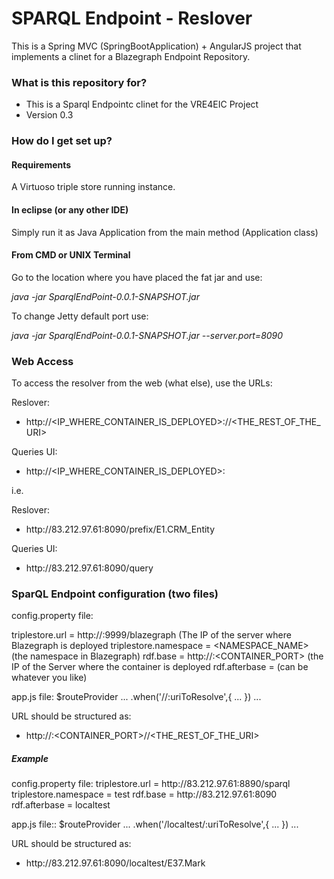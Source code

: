 # SPARQL Endpoint - Reslover #

This is a Spring MVC (SpringBootApplication) + AngularJS project that implements a clinet for a Blazegraph Endpoint Repository.

### What is this repository for? ###

* This is a Sparql Endpointc clinet for the VRE4EIC Project
* Version 0.3

### How do I get set up? ###

#### Requirements ####

A Virtuoso triple store running instance.

#### In eclipse (or any other IDE) ####

Simply run it as Java Application from the main method (Application class)

#### From CMD or UNIX Terminal ####

Go to the location where you have placed the fat jar and use:

*java -jar SparqlEndPoint-0.0.1-SNAPSHOT.jar*

To change Jetty default port use:

*java -jar SparqlEndPoint-0.0.1-SNAPSHOT.jar --server.port=8090*

### Web Access ###

To access the resolver from the web (what else), use the URLs:

Reslover:

* <span>http</span>://<IP_WHERE_CONTAINER_IS_DEPLOYED>:<PORT>/<PREFIX>/<THE_REST_OF_THE_URI>

Queries UI:

* <span>http</span>://<IP_WHERE_CONTAINER_IS_DEPLOYED>:<PORT>

i.e.

Reslover:

* <span>http</span>://83.212.97.61:8090/prefix/E1.CRM_Entity

Queries UI:

* <span>http</span>://83.212.97.61:8090/query

### SparQL Endpoint configuration (two files) ###

config.property file:

triplestore.url = <span>http</span>://<IP>:9999/blazegraph (The IP of the server where Blazegraph is deployed
triplestore.namespace = <NAMESPACE_NAME> (the namespace in Blazegraph)
rdf.base = <span>http</span>://<IP>:<CONTAINER_PORT> (the IP of the Server where the container is deployed
rdf.afterbase = <PREFIX> (can be whatever you like)

app.js file:
$routeProvider
   ...
   .when('/<PREFIX>/:uriToResolve',{
	...
   })
   ...

URL should be structured as:

* <span>http</span>://<IP>:<CONTAINER_PORT>/<PREFIX>/<THE_REST_OF_THE_URI>

##### Example #####

config.property file:
triplestore.url = <span>http</span>://83.212.97.61:8890/sparql
triplestore.namespace = test
rdf.base = <span>http</span>://83.212.97.61:8090
rdf.afterbase = localtest

app.js file::
$routeProvider
   ...
   .when('/localtest/:uriToResolve',{
	...
   })
   ...

URL should be structured as:

* <span>http</span>://83.212.97.61:8090/localtest/E37.Mark

